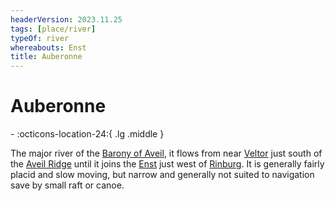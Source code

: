 ```yaml
---
headerVersion: 2023.11.25
tags: [place/river]
typeOf: river
whereabouts: Enst
title: Auberonne
---
```

# Auberonne
<div class="grid cards ext-narrow-margin ext-one-column" markdown>
-    :octicons-location-24:{ .lg .middle }   
</div>


The major river of the [Barony of Aveil](<../../sembara/barony-of-aveil/barony-of-aveil.md>), it flows from near [Veltor](<../../sembara/barony-of-aveil/veltor.md>) just south of the [Aveil Ridge](<../../sembara/barony-of-aveil/aveil-ridge.md>) until it joins the [Enst](<./enst.md>) just west of [Rinburg](<../../sembara/barony-of-aveil/rinburg.md>). It is generally fairly placid and slow moving, but narrow and generally not suited to navigation save by small raft or canoe. 